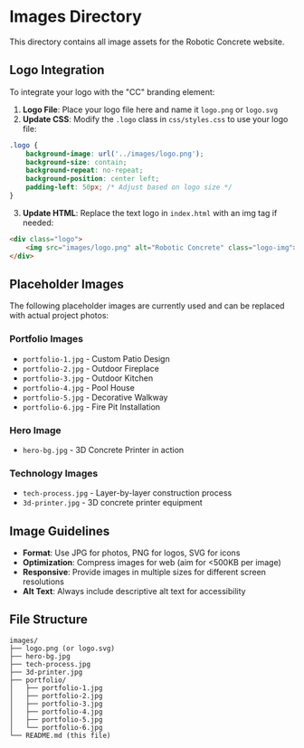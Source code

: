 # Images Directory

This directory contains all image assets for the Robotic Concrete website.

## Logo Integration

To integrate your logo with the "CC" branding element:

1. **Logo File**: Place your logo file here and name it `logo.png` or `logo.svg`
2. **Update CSS**: Modify the `.logo` class in `css/styles.css` to use your logo file:

```css
.logo {
    background-image: url('../images/logo.png');
    background-size: contain;
    background-repeat: no-repeat;
    background-position: center left;
    padding-left: 50px; /* Adjust based on logo size */
}
```

3. **Update HTML**: Replace the text logo in `index.html` with an img tag if needed:

```html
<div class="logo">
    <img src="images/logo.png" alt="Robotic Concrete" class="logo-img">
</div>
```

## Placeholder Images

The following placeholder images are currently used and can be replaced with actual project photos:

### Portfolio Images
- `portfolio-1.jpg` - Custom Patio Design
- `portfolio-2.jpg` - Outdoor Fireplace
- `portfolio-3.jpg` - Outdoor Kitchen
- `portfolio-4.jpg` - Pool House
- `portfolio-5.jpg` - Decorative Walkway
- `portfolio-6.jpg` - Fire Pit Installation

### Hero Image
- `hero-bg.jpg` - 3D Concrete Printer in action

### Technology Images
- `tech-process.jpg` - Layer-by-layer construction process
- `3d-printer.jpg` - 3D concrete printer equipment

## Image Guidelines

- **Format**: Use JPG for photos, PNG for logos, SVG for icons
- **Optimization**: Compress images for web (aim for <500KB per image)
- **Responsive**: Provide images in multiple sizes for different screen resolutions
- **Alt Text**: Always include descriptive alt text for accessibility

## File Structure

```
images/
├── logo.png (or logo.svg)
├── hero-bg.jpg
├── tech-process.jpg
├── 3d-printer.jpg
├── portfolio/
│   ├── portfolio-1.jpg
│   ├── portfolio-2.jpg
│   ├── portfolio-3.jpg
│   ├── portfolio-4.jpg
│   ├── portfolio-5.jpg
│   └── portfolio-6.jpg
└── README.md (this file)
```
